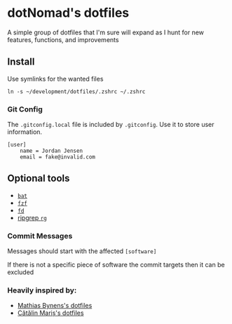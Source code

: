 # dotNomad's dotfiles

A simple group of dotfiles that I'm sure will expand as I hunt for new features,
functions, and improvements

## Install

Use symlinks for the wanted files

```
ln -s ~/development/dotfiles/.zshrc ~/.zshrc
```

### Git Config

The `.gitconfig.local` file is included by `.gitconfig`. Use it to store user
information.

```
[user]
    name = Jordan Jensen
    email = fake@invalid.com
```

## Optional tools

- [`bat`](https://github.com/sharkdp/bat)
- [`fzf`](https://github.com/junegunn/fzf)
- [`fd`](https://github.com/sharkdp/fd)
- [ripgrep `rg`](https://github.com/BurntSushi/ripgrep)

### Commit Messages

Messages should start with the affected `[software]`

If there is not a specific piece of software the commit targets then it can be
excluded

### Heavily inspired by:
* [Mathias Bynens's dotfiles](https://github.com/mathiasbynens/dotfiles)
* [Cătălin Mariș's dotfiles](https://github.com/alrra/dotfiles)
